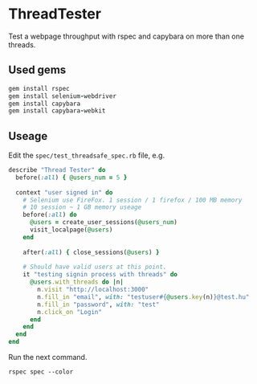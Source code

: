 ThreadTester
============

Test a webpage throughput with rspec and capybara on more than one threads.

Used gems
---------
```ruby
gem install rspec
gem install selenium-webdriver
gem install capybara
gem install capybara-webkit
```

Useage
------
Edit the `spec/test_threadsafe_spec.rb` file, e.g.

```ruby
describe "Thread Tester" do
  before(:all) { @users_num = 5 }
  
  context "user signed in" do
    # Selenium use FireFox. 1 session / 1 firefox / 100 MB memory
    # 10 session ~ 1 GB memory useage
    before(:all) do
      @users = create_user_sessions(@users_num)
      visit_localpage(@users)
    end
    
    after(:all) { close_sessions(@users) }
    
    # Should have valid users at this point.
    it "testing signin process with threads" do
      @users.with_threads do |n|
        n.visit "http://localhost:3000"
        n.fill_in "email", with: "testuser#{@users.key(n)}@test.hu"
        n.fill_in "password", with: "test"
        n.click_on "Login"
      end
    end
  end
end
```

Run the next command.

```
rspec spec --color
```
